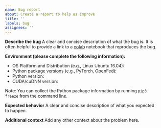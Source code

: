 ```yaml
---
name: Bug report
about: Create a report to help us improve
title: ''
labels: bug
assignees: ''
---
```


**Describe the bug**
A clear and concise description of what the bug is. It is often helpful to
provide a link to a [colab](https://colab.research.google.com/) notebook that
reproduces the bug.

**Environment (please complete the following information):**

* OS Platform and Distribution (e.g., Linux Ubuntu 16.04):
* Python package versions (e.g., PyTorch, OpenFed):
* Python version:
* CUDA/cuDNN version:

Note: You can collect the Python package information by running `pip3 freeze`
from the command line.

**Expected behavior**
A clear and concise description of what you expected to happen.

**Additional context**
Add any other context about the problem here.
